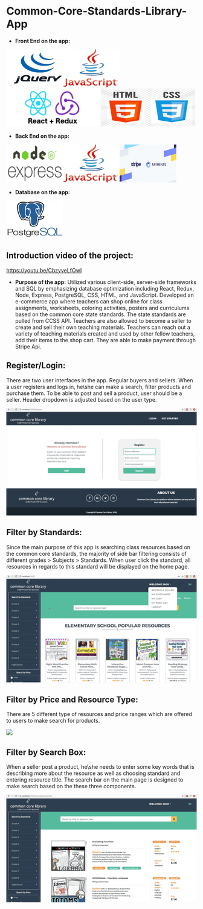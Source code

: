 # Common-Core-Standards-Library-App
* **Front End on the app:**
<div><img src="jQuery.png" height="100px" width="150px"><img src="js.png" height="100px" width="150px"><img src="reactredux.png" height="100px" width="250px"><img src="htmlcss.png" height="100px" width="250px"></div>

* **Back End on the app:**
<div><img src="nodeexpress.png" height="100px" width="150px"><img src="js.png" height="100px" width="150px"><img src="stripe.png" height="100px" width="150px"></div>

* **Database on the app:**
<img src="postgres.png" height="100px" width="150px">

## Introduction video of the project: 
https://youtu.be/CbzyveLfOwI

* **Purpose of the app:** 
  Utilized various client-side, server-side frameworks and SQL by emphasizing database optimization including React,
Redux, Node, Express, PostgreSQL, CSS, HTML, and JavaScript.
 Developed an e-commerce app where teachers can shop online for class assignments, worksheets, coloring activities,
posters and curriculums based on the common core state standards. The state standards are pulled from CCSS API. Teachers are also allowed to become a seller to create and sell their own teaching materials. Teachers can reach out a variety of teaching materials created and used by other fellow teachers, add their items to the shop cart. They are able to make payment through Stripe Api.

## Register/Login: 
There are two user interfaces in the app. Regular buyers and sellers. When a user registers and logs in, he\she can make a search, filter products and purchase them. To be able to post and sell a product, user should be a seller. Header dropdown is adjusted based on the user type.

![](login.gif)
## Filter by Standards:
Since the main purpose of this app is searching class resources based on the common core standards, the majority of side bar filtering consists of different grades > Subjects > Standards. When user click the standard, all resources in regards to this standard will be displayed on the home page.

![](filterbystandard.gif)
## Filter by Price and Resource Type:
There are 5 different type of resources and price ranges which are offered to users to make search for products. 

![](filterbypriceresource.gif)
## Filter by Search Box:
When a seller post a product, he\she needs to enter some key words that is describing more about the resource as well as choosing standard and entering resource title. The search bar on the main page is designed to make search based on the these three components.

![](searchbytyping.gif)

